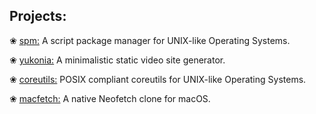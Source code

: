 Projects:
---

❀ [spm:](https://github.com/x050/spm) A script package manager for UNIX-like Operating Systems. 

❀ [yukonia:](https://github.com/x050/yukonia) A minimalistic static video site generator.

❀ [coreutils:](https://github.com/x050/coreutils) POSIX compliant coreutils for UNIX-like Operating Systems. 

❀ [macfetch:](https://github.com/x050/macfetch) A native Neofetch clone for macOS.
